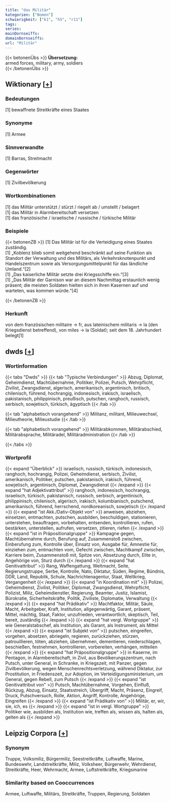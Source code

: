 ```yaml
---
title: "das Militär"
kategorien: ["Nomen"]
schwierigkeit: ["k1", "h5", "r11"]
tags:
series:
mainDornseiffs:
domainDornseiffs:
url: "Militär"
---
```


{{< betonenÜbs >}}
**Übersetzung:**  
armed forces, military, army, soldiers  
{{< /betonenÜbs >}}

## Wiktionary [[+](https://de.wiktionary.org/wiki/Militär)]

### Bedeutungen
[1] bewaffnete Streitkräfte eines Staates  

### Synonyme
[1] Armee  

### Sinnverwandte
[1] Barras, Streitmacht  

### Gegenwörter
[1] Zivilbevölkerung  

### Wortkombinationen
[1] das Militär unterstützt / stürzt / riegelt ab / umstellt / belagert  
[1] das Militär in Alarmbereitschaft versetzen  
[1] das französische / israelische / russische / türkische Militär  

### Beispiele
{{< betonenZB >}}
[1] Das Militär ist für die Verteidigung eines Staates zuständig.  
[1] „Koblenz blieb somit weitgehend beschränkt auf seine Funktion als Standort der Verwaltung und des Militärs, als Verkehrsknotenpunkt und Handelszentrum sowie als Versorgungsmittelpunkt für das ländliche Umland.“[2]  
[1] „Das kaiserliche Militär setzte drei Kriegsschiffe ein.“[3]  
[1] „Das Militär der Garnison war an diesem Nachmittag erstaunlich wenig präsent; die meisten Soldaten hielten sich in ihren Kasernen auf und warteten, was kommen würde.“[4]  

{{< /betonenZB >}}
### Herkunft
von dem französischen militaire → fr, aus lateinischem militaris → la (den Kriegsdienst betreffend), von miles → la (Soldat); seit dem 18. Jahrhundert belegt[1]  



## dwds [[+](https://www.dwds.de/wb/Militär)]

### Wortinformation
{{< tabs "Dwds" >}}
{{< tab "Typische Verbindungen" >}}
Abzug, Diplomat, Geheimdienst, Machtübernahme, Politiker, Polizei, Putsch, Wehrpflicht, Zivilist, Zwangsdienst, algerisch, amerikanisch, argentinisch, britisch, chilenisch, führend, hochrangig, indonesisch, irakisch, israelisch, pakistanisch, philippinisch, preußisch, putschen, ranghoch, russisch, serbisch, sowjetisch, türkisch, ägyptisch
{{< /tab >}}

{{< tab "alphabetisch vorangehend" >}}
Militanz, militant, Milieuwechsel, Milieutheorie, Milieustudie
{{< /tab >}}

{{< tab "alphabetisch vorangehend" >}}
Militärabkommen, Militärabschied, Militärabsprache, Militäradel, Militäradministration
{{< /tab >}}

{{< /tabs >}}

### Wortprofil
{{< expand "Überblick" >}} israelisch, russisch, türkisch, indonesisch, ranghoch, hochrangig, Polizei, Geheimdienst, serbisch, Zivilist, amerikanisch, Politiker, putschen, pakistanisch, irakisch, führend, sowjetisch, argentinisch, Diplomat, Zwangsdienst {{< /expand >}}
{{< expand "hat Adjektivattribut" >}} ranghoch, indonesisch, hochrangig, israelisch, türkisch, pakistanisch, russisch, serbisch, argentinisch, philippinisch, chilenisch, algerisch, irakisch, kolumbianisch, putschend, amerikanisch, führend, herrschend, nordkoreanisch, sowjetisch {{< /expand >}}
{{< expand "ist Akk./Dativ-Objekt von" >}} anweisen, abziehen, einsetzen, entmachten, putschen, ausbilden, beschuldigen, stationieren, unterstehen, beauftragen, vorbehalten, entsenden, kontrollieren, rufen, bestärken, unterstellen, aufrufen, versetzen, zitieren, riefen {{< /expand >}}
{{< expand "ist in Präpositionalgruppe" >}} Kampagne gegen, Machtübernahme durch, Berufung auf, Zusammenstoß zwischen, Einberufung zum, Kontrolle über, Einsatz von, Ausgabe für, Amnestie für, einziehen zum, entmachten vom, Gefecht zwischen, Machtkampf zwischen, Karriere beim, Zusammenstoß mit, Spitze von, Absetzung durch, Elite in, Angehörige von, Sturz durch {{< /expand >}}
{{< expand "hat Genitivattribut" >}} Rang, Waffengattung, Weltmacht, Seite, Regierungstruppe, Serbe, Kontrolle, Nato, Diktatur, Süden, Regime, Bündnis, DDR, Land, Republik, Schule, Nachrichtenagentur, Staat, Weltkrieg, Vergangenheit {{< /expand >}}
{{< expand "in Koordination mit" >}} Polizei, Geheimdienst, Zivilist, Politiker, Diplomat, Zwangsdienst, Wehrpflicht, Polizist, Miliz, Geheimdienstler, Regierung, Beamter, Justiz, Islamist, Bürokratie, Sicherheitskräfte, Politik, Ziviliste, Diplomatie, Verwaltung {{< /expand >}}
{{< expand "hat Prädikativ" >}} Machtfaktor, Militär, Säule, Macht, Arbeitgeber, Kraft, Institution, allgegenwärtig, Garant, präsent, Mittel, mächtig, Staat, Faktor, unzufrieden, verantwortlich, skeptisch, Teil, bereit, zuständig {{< /expand >}}
{{< expand "hat vergl. Wortgruppe" >}} wie Generalstabschef, als Institution, als Garant, als Instrument, als Mittel {{< /expand >}}
{{< expand "ist Subjekt von" >}} putschen, eingreifen, vorgehen, absetzen, abriegeln, regieren, zurückziehen, stürzen, patrouillieren, töten, abziehen, übernehmen, dementieren, niederschlagen, beschießen, festnehmen, kontrollieren, vorbereiten, verhängen, mitteilen {{< /expand >}}
{{< expand "hat Präpositionalgruppe" >}} in Kaserne, im Pentagon, in Alarmbereitschaft, in Zivil, aus Bevölkerungszentrum, nach Putsch, unter General, in Schranke, in Kriegszeit, mit Panzer, gegen Zivilbevölkerung, wegen Menschenrechtsverletzung, während Diktatur, zur Prostitution, in Friedenszeit, zur Adoption, im Verteidigungsministerium, um General, gegen Rebell, zum Putsch {{< /expand >}}
{{< expand "ist Genitivattribut von" >}} Putsch, Machtübernahme, Vorgehen, Einfluß, Rückzug, Abzug, Einsatz, Staatsstreich, Übergriff, Macht, Präsenz, Eingreif, Druck, Putschversuch, Rolle, Aktion, Angriff, Kontrolle, Angehörige, Eingreifen {{< /expand >}}
{{< expand "ist Prädikativ von" >}} Militär, er, wir, sie, ich, es {{< /expand >}}
{{< expand "ist in vergl. Wortgruppe" >}} Politiker wie, ausbilden als, Institution wie, treffen als, wissen als, halten als, gelten als {{< /expand >}}

## Leipzig Corpora [[+](https://corpora.uni-leipzig.de/en/res?word=Militär&corpusId=deu_newscrawl-public_2018)]


### Synonym
Truppe, Volksmiliz, Bürgermiliz, Seestreitkräfte, Luftwaffe, Marine, Bundeswehr, Landstreitkräfte, Miliz, Volksheer, Bürgerwehr, Wehrdienst, Streitkräfte, Heer, Wehrmacht, Armee, Luftstreitkräfte, Kriegsmarine


### Similarity based on Cooccurrences
Armee, Luftwaffe, Militärs, Streitkräfte, Truppen, Regierung, Soldaten

